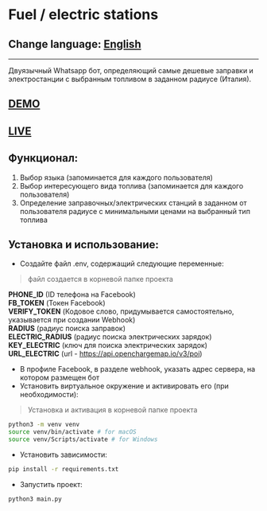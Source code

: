 # Fuel / electric stations
## Change language: [English](README.en.md)
***
Двуязычный Whatsapp бот, определяющий самые дешевые заправки и электростанции с выбранным топливом в заданном радиусе (Италия).
## [DEMO](README.demo.md)
## [LIVE](https://wa.me/+393516886218)
## Функционал:
1. Выбор языка (запоминается для каждого пользователя)
2. Выбор интересующего вида топлива (запоминается для каждого пользователя)
3. Определение заправочных/электрических станций в заданном от пользователя радиусе с минимальными ценами на выбранный тип топлива
## Установка и использование:
- Создайте файл .env, содержащий следующие переменные:
> файл создается в корневой папке проекта

**PHONE_ID** (ID телефона на Facebook)\
**FB_TOKEN** (Токен Facebook)\
**VERIFY_TOKEN** (Кодовое слово, придумывается самостоятельно, указывается при создании Webhook)\
**RADIUS** (радиус поиска заправок)\
**ELECTRIC_RADIUS** (радиус поиска электрических зарядок)\
**KEY_ELECTRIC** (ключ для поиска электрических зарядок)\
**URL_ELECTRIC** (url - https://api.openchargemap.io/v3/poi)
- В профиле Facebook, в разделе webhook, указать адрес сервера, на котором размещен бот
- Установить виртуальное окружение и активировать его (при необходимости):
> Установка и активация в корневой папке проекта
```sh
python3 -m venv venv
source venv/bin/activate # for macOS
source venv/Scripts/activate # for Windows
```
- Установить зависимости:
```sh
pip install -r requirements.txt
```
- Запустить проект:
```sh
python3 main.py
```
